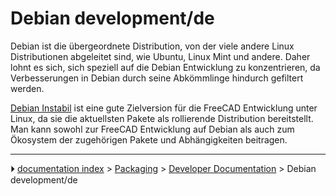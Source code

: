 # Debian development/de
Debian ist die übergeordnete Distribution, von der viele andere Linux Distributionen abgeleitet sind, wie Ubuntu, Linux Mint und andere. Daher lohnt es sich, sich speziell auf die Debian Entwicklung zu konzentrieren, da Verbesserungen in Debian durch seine Abkömmlinge hindurch gefiltert werden.

[Debian Instabil](Debian_Unstable/de.md) ist eine gute Zielversion für die FreeCAD Entwicklung unter Linux, da sie die aktuellsten Pakete als rollierende Distribution bereitstellt. Man kann sowohl zur FreeCAD Entwicklung auf Debian als auch zum Ökosystem der zugehörigen Pakete und Abhängigkeiten beitragen.



---
⏵ [documentation index](../README.md) > [Packaging](Category_Packaging.md) > [Developer Documentation](Category_Developer%20Documentation.md) > Debian development/de

